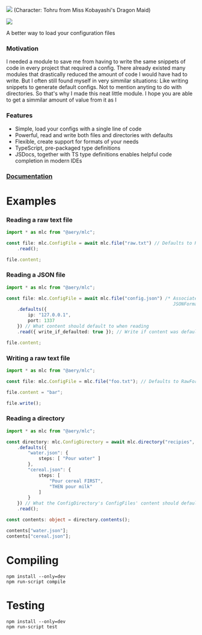 ![](https://i.imgur.com/2tDOn1l.png)
(Character: Tohru from Miss Kobayashi's Dragon Maid)

[![](https://img.shields.io/npm/v/@aery/mlc.svg?colorB=%23C5383B&style=flat-square)](https://www.npmjs.com/package/@aery/mlc)

A better way to load your configuration files

### Motivation

I needed a module to save me from having to write the same snippets of code in every project that required a config.
There already existed many modules that drastically reduced the amount of code I would have had to write.
But I often still found myself in very simmilar situations: Like writing snippets to generate default configs.
Not to mention anyting to do with directories.
So that's why I made this neat little module. I hope you are able to get a simmilar amount of value from it as I

### Features

* Simple, load your configs with a single line of code
* Powerful, read and write both files and directories with defaults
* Flexible, create support for formats of your needs
* TypeScript, pre-packaged type definitions
* JSDocs, together with TS type definitions enables helpful code completion in modern IDEs

### [Documentation](https://aery-chan.github.io/node-module-that-loads-configs/)

# Examples

### Reading a raw text file
```ts
import * as mlc from "@aery/mlc";

const file: mlc.ConfigFile = await mlc.file("raw.txt") // Defaults to RawFormat format by default
    .read();

file.content;
```

### Reading a JSON file
```ts
import * as mlc from "@aery/mlc";

const file: mlc.ConfigFile = await mlc.file("config.json") /* Associates json files with
                                                              JSONFormat format by default */
    .defaults({
        ip: "127.0.0.1",
        port: 1337
    }) // What content should default to when reading
    .read({ write_if_defaulted: true }); // Write if content was defaulted in any way after reading

file.content;
```

### Writing a raw text file
```ts
import * as mlc from "@aery/mlc";

const file: mlc.ConfigFile = mlc.file("foo.txt"); // Defaults to RawFormat format by default

file.content = "bar";

file.write();
```

### Reading a directory
```ts
import * as mlc from "@aery/mlc";

const directory: mlc.ConfigDirectory = await mlc.directory("recipies", new mlc.formats.JSONFormat())
    .defaults({
        "water.json": {
            steps: [ "Pour water" ]
        },
        "cereal.json": {
            steps: [
                "Pour cereal FIRST",
                "THEN pour milk"
            ]
        }
    }) // What the ConfigDirectory's ConfigFiles' content should default to when reading
    .read();

const contents: object = directory.contents();

contents["water.json"];
contents["cereal.json"];
```

# Compiling

`npm install --only=dev`   
`npm run-script compile`

# Testing

`npm install --only=dev`   
`npm run-script test`